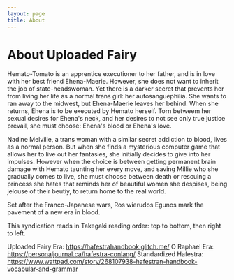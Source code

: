 ```yaml
---
layout: page
title: About
---
```

# About Uploaded Fairy
Hemato-Tomato is an apprentice executioner to her father, and is in love with her best friend Ehena-Maerie. However, she does not want to inherit the job of state-headswoman. Yet there is a darker secret that prevents her from living her life as a normal trans girl: her autosanguephilia. She wants to ran away to the midwest, but Ehena-Maerie leaves her behind. When she returns, Ehena is to be executed by Hemato herself. Torn betweem her sexual desires for Ehena's neck, and her desires to not see only true justice prevail, she must choose: Ehena's blood or Ehena's love.

Nadine Melville, a trans woman with a similar secret addiction to blood, lives as a normal person. But when she finds a mysterious computer game that allows her to live out her fantasies, she initially decides to give into her impulses. However when the choice is between getting permanent brain damage with Hemato taunting her every move, and saving Millie who she gradually comes to live, she must choose between death or rescuing a princess she hates that reminds her of beautiful women she despises, being jelouse of their beutiy, to return home to the real world.

Set after the Franco-Japanese wars, Ros wierudos Egunos mark the pavement of a new era in blood.

This syndication reads in Takegaki reading order: top to bottom, then right to left.

Uploaded Fairy Era: https://hafestrahandbook.glitch.me/
O Raphael Era: https://personaljournal.ca/hafestra-conlang/
Standardized Hafestra: https://www.wattpad.com/story/268107938-hafestran-handbook-vocabular-and-grammar

